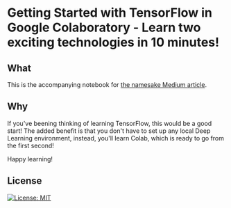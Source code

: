 # Getting Started with TensorFlow in Google Colaboratory - Learn two exciting technologies in 10 minutes!


## What
This is the accompanying notebook for [the namesake Medium article](https://towardsdatascience.com/getting-started-with-tensorflow-in-google-colaboratory-9a97458e1014). 


## Why
If you've beening thinking of learning TensorFlow, this would be a good start! The added benefit is that you don't have to set up any local Deep Learning environment, instead, you'll learn Colab, which is ready to go from the first second!

Happy learning!


## License
[![License: MIT](https://img.shields.io/badge/License-MIT-yellow.svg)](https://opensource.org/licenses/MIT) 